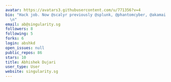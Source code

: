 ```yaml
---
avatar: https://avatars3.githubusercontent.com/u/771356?v=4
bio: "Hack job. Now @scalyr previously @splunk, @phantomcyber, @akamai and Razer\r\
  \n"
email: ab@singularity.sg
followers: 8
following: 5
forks: 6
login: abshkd
open_issues: null
public_repos: 86
stars: 10
title: Abhishek Dujari
user_type: User
website: singularity.sg
---
```

